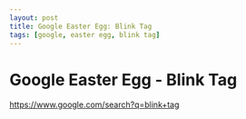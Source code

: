 ```yaml
---
layout: post
title: Google Easter Egg: Blink Tag
tags: [google, easter egg, blink tag]
---
```


Google Easter Egg - Blink Tag
=============================

https://www.google.com/search?q=blink+tag
